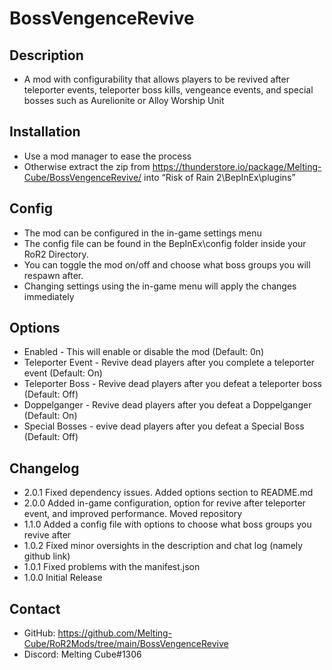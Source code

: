 # BossVengenceRevive

## Description 
- A mod with configurability that allows players to be revived after teleporter events, teleporter boss kills, vengeance events, and special bosses such as Aurelionite or  Alloy Worship Unit

## Installation
- Use a mod manager to ease the process
- Otherwise extract the zip from https://thunderstore.io/package/Melting-Cube/BossVengenceRevive/ into “Risk of Rain 2\BepInEx\plugins”

## Config
 - The mod can be configured in the in-game settings menu
 - The config file can be found in the BepInEx\config folder inside your RoR2 Directory.
 - You can toggle the mod on/off and choose what boss groups you will respawn after.
 - Changing settings using the in-game menu will apply the changes immediately

## Options
- Enabled - This will enable or disable the mod (Default: 0n)
- Teleporter Event - Revive dead players after you complete a teleporter event (Default: On)
- Teleporter Boss - Revive dead players after you defeat a teleporter boss (Default: Off)
- Doppelganger - Revive dead players after you defeat a Doppelganger (Default: On)
- Special Bosses - evive dead players after you defeat a Special Boss (Default: Off)

## Changelog
- 2.0.1 Fixed dependency issues. Added options section to README.md
- 2.0.0 Added in-game configuration, option for revive after teleporter event, and improved performance. Moved repository
- 1.1.0 Added a config file with options to choose what boss groups you revive after
- 1.0.2 Fixed minor oversights in the description and chat log (namely github link)
- 1.0.1 Fixed problems with the manifest.json
- 1.0.0 Initial Release

## Contact
- GitHub: https://github.com/Melting-Cube/RoR2Mods/tree/main/BossVengenceRevive
- Discord: Melting Cube#1306
